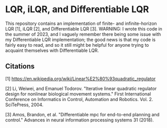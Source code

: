 # LQR, iLQR, and Differentiable LQR
This repository contains an implementation of finite- and infinite-horizon LQR [1], iLQR [2], and Differentiable LQR [3]. WARNING: I wrote this code in the summer of 2023, and I vaguely remember there being 
some issue with my Differentiable LQR implementation; the good news is that my code is fairly easy to read, and so it still might be helpful for anyone trying to acquaint themselves with Differentiable LQR.

## Citations
[1] https://en.wikipedia.org/wiki/Linear%E2%80%93quadratic_regulator

[2] Li, Weiwei, and Emanuel Todorov. "Iterative linear quadratic regulator design for nonlinear biological movement systems." First International Conference on Informatics in Control, Automation and Robotics. Vol. 2. SciTePress, 2004.

[3] Amos, Brandon, et al. "Differentiable mpc for end-to-end planning and control." Advances in neural information processing systems 31 (2018).
